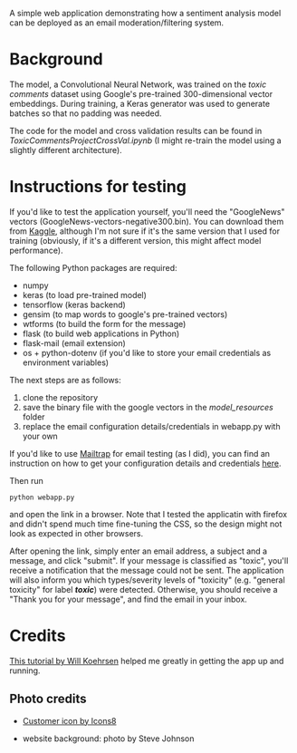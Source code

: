 A simple web application demonstrating how a sentiment analysis model can be deployed as an email moderation/filtering system.

# Background

The model, a Convolutional Neural Network, was trained on the *toxic comments* dataset using Google's pre-trained
300-dimensional vector embeddings. 
During training, a Keras generator was used to generate batches so that no padding was needed. 

The code for the model and cross validation results can be found in *ToxicCommentsProjectCrossVal.ipynb* 
(I might re-train the model using a slightly different architecture).

# Instructions for testing 

If you'd like to test the application yourself, you'll need the "GoogleNews" vectors (GoogleNews-vectors-negative300.bin). 
You can download them from [Kaggle](https://www.kaggle.com/datasets/leadbest/googlenewsvectorsnegative300), 
although I'm not sure if it's the same version that I used for training 
(obviously, if it's a different version, this might affect model performance).  

The following Python packages are required:

- numpy
- keras (to load pre-trained model)
- tensorflow (keras backend)
- gensim (to map words to google's pre-trained vectors)
- wtforms (to build the form for the message)
- flask (to build web applications in Python)
- flask-mail (email extension)
- os + python-dotenv (if you'd like to store your email credentials as environment variables)

The next steps are as follows:

1. clone the repository
2. save the binary file with the google vectors in the *model_resources* folder
3. replace the email configuration details/credentials in webapp.py with your own 

If you'd like to use [Mailtrap](https://mailtrap.io/email-sandbox/) for email testing (as I did), 
you can find an instruction on how to get your configuration details and credentials 
[here](https://mailtrap.io/blog/flask-email-sending/).

Then run 

```python webapp.py```

and open the link in a browser. Note that I tested the applicatin with firefox
and didn't spend much time fine-tuning the CSS, so the design might not look as expected in other browsers.

After opening the link, simply enter an email address, a subject and a message, and click "submit". 
If your message is classified as "toxic", you'll receive a notification that the message could not be sent. 
The application will also inform you which types/severity levels of "toxicity" 
(e.g. "general toxicity" for label ***toxic***) were detected.
Otherwise, you should receive a "Thank you for your message", and find the email in your inbox. 

# Credits

[This tutorial by Will Koehrsen](https://towardsdatascience.com/deploying-a-keras-deep-learning-model-as-a-web-application-in-p-fc0f2354a7ff) 
helped me greatly in getting the app up and running.

## Photo credits

- [Customer icon by Icons8](https://icons8.com/icon/14736/customer)

- website background: photo by Steve Johnson
